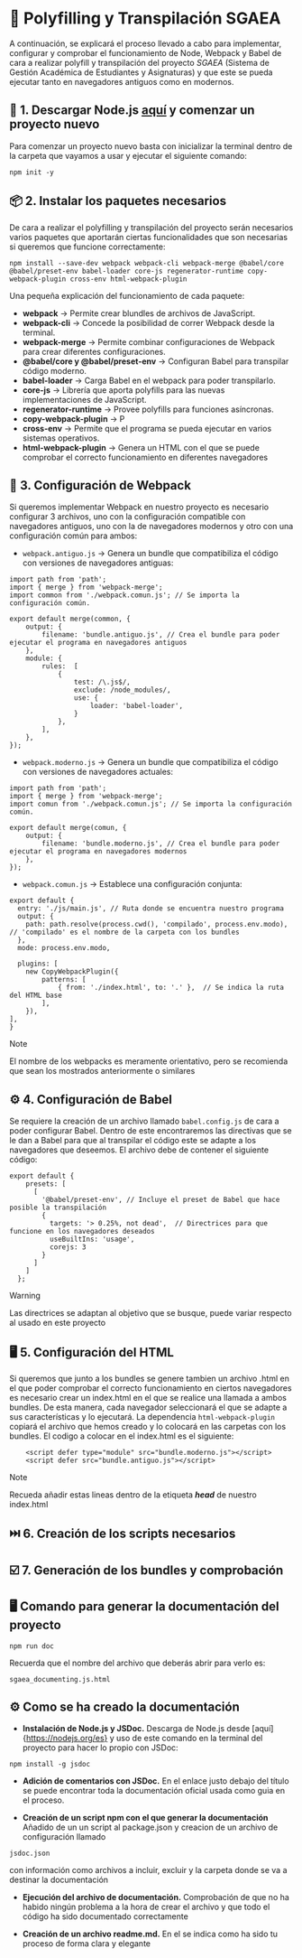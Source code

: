 # 🔄 Polyfilling y Transpilación SGAEA 
A continuación, se explicará el proceso llevado a cabo para implementar, configurar y comprobar el funcionamiento de Node, Webpack y Babel de cara a realizar polyfill y transpilación del proyecto *SGAEA* (Sistema de Gestión Académica de Estudiantes y Asignaturas) y que este se pueda ejecutar tanto en navegadores antiguos como en modernos.

## 🍃 1. Descargar Node.js [aquí](https://nodejs.org/es) y comenzar un proyecto nuevo
Para comenzar un proyecto nuevo basta con inicializar la terminal dentro de la carpeta que vayamos a usar y ejecutar el siguiente comando:
```
npm init -y
```

## 📦 2. Instalar los paquetes necesarios 
De cara a realizar el polyfilling y transpilación del proyecto serán necesarios varios paquetes que aportarán ciertas funcionalidades que son necesarias si queremos que funcione correctamente:

```
npm install --save-dev webpack webpack-cli webpack-merge @babel/core @babel/preset-env babel-loader core-js regenerator-runtime copy-webpack-plugin cross-env html-webpack-plugin
```
Una pequeña explicación del funcionamiento de cada paquete:
* **webpack** -> Permite crear blundles de archivos de JavaScript.
* **webpack-cli** -> Concede la posibilidad de correr Webpack desde la terminal.
* **webpack-merge** -> Permite combinar configuraciones de Webpack para crear diferentes configuraciones.
* **@babel/core y @babel/preset-env** -> Configuran Babel para transpilar código moderno.
* **babel-loader** -> Carga Babel en el webpack para poder transpilarlo.
* **core-js** -> Librería que aporta polyfills para las nuevas implementaciones de JavaScript.
* **regenerator-runtime** -> Provee polyfills para funciones asíncronas.
* **copy-webpack-plugin** -> P
* **cross-env** -> Permite que el programa se pueda ejecutar en varios sistemas operativos.
* **html-webpack-plugin** -> Genera un HTML con el que se puede comprobar el correcto funcionamiento en diferentes navegadores

## 🔧 3. Configuración de Webpack
Si queremos implementar Webpack en nuestro proyecto es necesario configurar 3 archivos, uno con la configuración compatible con
navegadores antiguos, uno con la de navegadores modernos y otro con una configuración común para ambos:

* `webpack.antiguo.js` -> Genera un bundle que compatibiliza el código con versiones de navegadores antiguas:
```
import path from 'path';
import { merge } from 'webpack-merge'; 
import common from './webpack.comun.js'; // Se importa la configuración común.

export default merge(common, {
    output: {
        filename: 'bundle.antiguo.js', // Crea el bundle para poder ejecutar el programa en navegadores antiguos
    },
    module: { 
        rules:  [
            {
                test: /\.js$/, 
                exclude: /node_modules/, 
                use: {
                    loader: 'babel-loader', 
                }
            },
        ],
    },
});
```

* `webpack.moderno.js` -> Genera un bundle que compatibiliza el código con versiones de navegadores actuales:
```
import path from 'path';
import { merge } from 'webpack-merge';  
import comun from './webpack.comun.js'; // Se importa la configuración común.

export default merge(comun, {
    output: {
        filename: 'bundle.moderno.js', // Crea el bundle para poder ejecutar el programa en navegadores modernos
    },
});
```

* `webpack.comun.js` -> Establece una configuración conjunta:
```
export default {
  entry: './js/main.js', // Ruta donde se encuentra nuestro programa
  output: {
    path: path.resolve(process.cwd(), 'compilado', process.env.modo), // 'compilado' es el nombre de la carpeta con los bundles
  },
  mode: process.env.modo,

  plugins: [
    new CopyWebpackPlugin({
        patterns: [
            { from: './index.html', to: '.' },  // Se indica la ruta del HTML base
        ],
    }),
],
}
```

> [!NOTE]
> El nombre de los webpacks es meramente orientativo, pero se recomienda que sean los mostrados anteriormente o similares

## ⚙️ 4. Configuración de Babel
Se requiere la creación de un archivo llamado `babel.config.js` de cara a poder configurar Babel. Dentro de este encontraremos las directivas que se le dan a Babel para que al transpilar el código este se adapte a los navegadores que deseemos. El archivo debe de contener el siguiente código:
```
export default {
    presets: [
      [
        '@babel/preset-env', // Incluye el preset de Babel que hace posible la transpilación
        {
          targets: '> 0.25%, not dead',  // Directrices para que funcione en los navegadores deseados
          useBuiltIns: 'usage',        
          corejs: 3                    
        }
      ]
    ]
  };
```
> [!WARNING]
> Las directrices se adaptan al objetivo que se busque, puede variar respecto al usado en este proyecto

## 🖥️ 5. Configuración del HTML
Si queremos que junto a los bundles se genere tambien un archivo .html en el que poder comprobar el correcto funcionamiento en ciertos navegadores es necesario crear un index.html en el que se realice una llamada a ambos bundles. De esta manera, cada navegador seleccionará el que se adapte a sus características y lo ejecutará. La dependencia `html-webpack-plugin` copiará el archivo que hemos creado y lo colocará en las carpetas con los bundles. El codigo a colocar en el index.html es el siguiente:
```
    <script defer type="module" src="bundle.moderno.js"></script>
    <script defer src="bundle.antiguo.js"></script>
```
> [!NOTE]
> Recueda añadir estas lineas dentro de la etiqueta **_head_** de nuestro index.html

## ⏭️ 6. Creación de los scripts necesarios

## ☑️ 7. Generación de los bundles y comprobación













## 🖥️ Comando para generar la documentación del proyecto
```
npm run doc
```
Recuerda que el nombre del archivo que deberás abrir para verlo es: 
```
sgaea_documenting.js.html
```

## ⚙️ Como se ha creado la documentación
* **Instalación de Node.js y JSDoc.** Descarga de Node.js desde [aquí]{https://nodejs.org/es} y uso de este comando en la terminal del proyecto para hacer lo propio con JSDoc:
```
npm install -g jsdoc
```

* **Adición de comentarios con JSDoc.** En el enlace justo debajo del título se puede encontrar toda la documentación oficial usada como guia en el proceso.

* **Creación de un script npm con el que generar la documentación** Añadido de un un script al package.json y creacion de un archivo de configuración llamado
```
jsdoc.json
```
con información como archivos a incluir, excluir y la carpeta donde se va a destinar la documentación

* **Ejecución del archivo de documentación.** Comprobación de que no ha habido ningún problema a la hora de crear el archivo y que todo el código ha sido documentado correctamente

* **Creación de un archivo readme.md.** En el se indica como ha sido tu proceso de forma clara y elegante